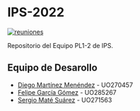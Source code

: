 # IPS-2022

[![reuniones](https://img.shields.io/badge/Work%20meeting-RedKanban-%23B32024?style=flat&logo=Redmine)](https://in2test.lsi.uniovi.es/redkanban/)

Repositorio del Equipo PL1-2 de IPS.

## Equipo de Desarollo

- [Diego Martínez Menéndez](https://github.com/diegomarty00) - UO270457
- [Felipe García Gómez](https://github.com/UO285267) - UO285267
- [Sergio Maté Suárez](https://github.com/SergiMS-exe) - UO271563
